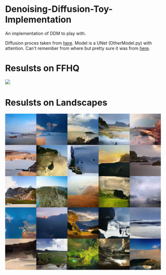 # Denoising-Diffusion-Toy-Implementation
An implementation of DDM to play with.

Diffusion proces taken from [here](https://colab.research.google.com/drive/1sjy9odlSSy0RBVgMTgP7s99NXsqglsUL?usp=sharing).
Model is a UNet (OtherModel.py) with attention. Can't remember from where but pretty sure it was from [here](https://github.com/LeeJunHyun/Image_Segmentation).

# Resulsts on FFHQ
![](./faces_mat.png)


# Resulsts on Landscapes
![](./landscapes_mat.png)
